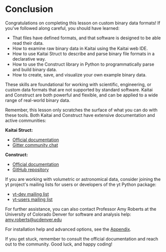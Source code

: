# Conclusion

Congratulations on completing this lesson on custom binary data formats! If you've followed along careful, you should have learned:

- That files have defined formats, and that software is designed to be able read their data.
- How to examine raw binary data in Kaitai using the Kaitai web IDE.
- How to use Kaitai Struct to describe and parse binary file formats in a declarative way.
- How to use the Construct library in Python to programmatically parse and build binary data.
- How to create, save, and visualize your own example binary data.

These skills are foundational for working with scientific, engineering, or custom data formats that are not supported by standard software. Kaitai and Construct are both powerful and flexible, and can be applied to a wide range of real-world binary data.

Remember, this lesson only scratches the surface of what you can do with these tools. Both Kaitai and Construct have extensive documentation and active communities:

**Kaitai Struct:**  
  - [Official documentation](https://kaitai.io/docs/)
  - [Gitter community chat](https://app.gitter.im/#/room/#kaitai_struct_Lobby:gitter.im)
  
**Construct:**  
  - [Official documentation](https://construct.readthedocs.io/)
  - [GitHub repository](https://github.com/construct/construct)

If you are working with volumetric or astronomical data, consider joining the yt project's mailing lists for users or developers of the yt Python package:
- [yt-dev mailing list](https://mail.python.org/mailman3/lists/yt-dev.python.org/)
- [yt-users mailing list](https://mail.python.org/mailman3/lists/yt-users.python.org/)

For further assistance, you can also contact Professor Amy Roberts at the University of Colorado Denver for software and analysis help: amy.roberts@ucdenver.edu

For installation help and advanced options, see the [Appendix](10_appendix.md).

If you get stuck, remember to consult the official documentation and reach out to the community. Good luck, and happy coding!